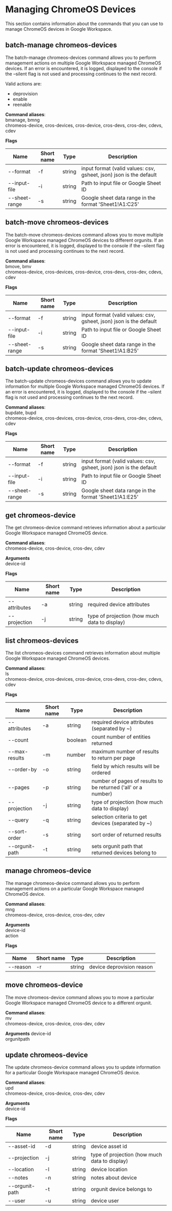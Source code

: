 # Managing ChromeOS Devices

This section contains information about the commands that you can use to manage ChromeOS devices in Google Workspace.

## batch-manage chromeos-devices

The batch-manage chromeos-devices command allows you to perform management actions on multiple Google Workspace managed ChromeOS devices. If an error is encountered, it is logged, displayed to the console if the –silent flag is not used and processing continues to the next record.

Valid actions are:

* deprovision
* enable
* reenable

**Command aliases**:<br />
bmanage, bmng<br />
chromeos-device, cros-devices, cros-device, cros-devs, cros-dev, cdevs, cdev

**Flags**

| Name | Short name | Type | Description |
|------|------------|------|-------------|
| --format | -f | string | input format (valid values: csv, gsheet, json) json is the default |
| --input-file | -i | string | Path to input file or Google Sheet ID |
| --sheet-range | -s | string | Google sheet data range in the format 'Sheet1!A1:C25' |

## batch-move chromeos-devices

The batch-move chromeos-devices command allows you to move multiple Google Workspace managed ChromeOS devices to different orgunits. If an error is encountered, it is logged, displayed to the console if the –silent flag is not used and processing continues to the next record.

**Command aliases**:<br />
bmove, bmv<br />
chromeos-device, cros-devices, cros-device, cros-devs, cros-dev, cdevs, cdev

**Flags**

| Name | Short name | Type | Description |
|------|------------|------|-------------|
| --format | -f | string | input format (valid values: csv, gsheet, json) json is the default |
| --input-file | -i | string | Path to input file or Google Sheet ID |
| --sheet-range | -s | string | Google sheet data range in the format 'Sheet1!A1:B25' |

## batch-update chromeos-devices

The batch-update chromeos-devices command allows you to update information for multiple Google Workspace managed ChromeOS devices. If an error is encountered, it is logged, displayed to the console if the –silent flag is not used and processing continues to the next record.

**Command aliases**:<br />
bupdate, bupd<br />
chromeos-device, cros-devices, cros-device, cros-devs, cros-dev, cdevs, cdev

**Flags**

| Name | Short name | Type | Description |
|------|------------|------|-------------|
| --format | -f | string | input format (valid values: csv, gsheet, json) json is the default |
| --input-file | -i | string | Path to input file or Google Sheet ID |
| --sheet-range | -s | string | Google sheet data range in the format 'Sheet1!A1:E25' |

## get chromeos-device

The get chromeos-device command retrieves information about a particular Google Workspace managed ChromeOS device.

**Command aliases**:<br />
chromeos-device, cros-device, cros-dev, cdev

**Arguments**<br />
device-id

**Flags**

| Name | Short name | Type | Description |
|------|------------|------|-------------|
| --attributes | -a | string | required device attributes |
| --projection | -j | string | type of projection (how much data to display) |

## list chromeos-devices

The list chromeos-devices command retrieves information about multiple Google Workspace managed ChromeOS devices.

**Command aliases**:<br />
ls<br />
chromeos-device, cros-devices, cros-device, cros-devs, cros-dev, cdevs, cdev

**Flags**

| Name | Short name | Type | Description |
|------|------------|------|-------------|
| --attributes | -a | string | required device attributes (separated by ~) |
| --count | | boolean | count number of entities returned |
| --max-results | -m | number | maximum number of results to return per page |
| --order-by | -o | string | field by which results will be ordered |
| --pages | -p | string | number of pages of results to be returned ('all' or a number) |
| --projection | -j | string | type of projection (how much data to display) |
| --query | -q | string | selection criteria to get devices (separated by ~) |
| --sort-order | -s | string | sort order of returned results |
| --orgunit-path | -t | string | sets orgunit path that returned devices belong to |

## manage chromeos-device

The manage chromeos-device command allows you to perform management actions on a particular Google Workspace managed ChromeOS device.

**Command aliases**:<br />
mng<br />
chromeos-device, cros-device, cros-dev, cdev

**Arguments**<br />
device-id<br />
action

**Flags**

| Name | Short name | Type | Description |
|------|------------|------|-------------|
| --reason | -r | string | device deprovision reason |

## move chromeos-device

The move chromeos-device command allows you to move a particular Google Workspace managed ChromeOS device to a different orgunit.

**Command aliases**:<br />
mv<br />
chromeos-device, cros-device, cros-dev, cdev

**Arguments**
device-id<br />
orgunitpath

## update chromeos-device

The update chromeos-device command allows you to update information for a particular Google Workspace managed ChromeOS device.

**Command aliases**:<br />
upd<br />
chromeos-device, cros-device, cros-dev, cdev

**Arguments**<br />
device-id

**Flags**

| Name | Short name | Type | Description |
|------|------------|------|-------------|
| --asset-id | -d | string | device asset id |
| --projection | -j | string | type of projection (how much data to display) |
| --location | -l | string | device location |
| --notes | -n | string | notes about device |
| --orgunit-path | -t | string | orgunit device belongs to |
| --user | -u | string | device user |